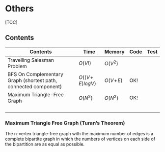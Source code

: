# Others



[TOC]



## Contents

| Contents                                                     | Time               | Memory       | Code | Test |
| ------------------------------------------------------------ | ------------------ | ------------ | ---- | ---- |
| Travelling Salesman Problem                                  | $O(V!)$            | $O(V^2)$     |      |      |
| BFS On Complementary Graph (shortest path, connected component) | $O((V\!+\!E)logV)$ | $O(V\!+\!E)$ | OK!  |      |
| Maximum Triangle-Free Graph                                  | $O(N^2)$           | $O(N^2)$     | OK!  |      |
|                                                              |                    |              |      |      |
|                                                              |                    |              |      |      |
|                                                              |                    |              |      |      |
|                                                              |                    |              |      |      |



### Maximum Triangle Free Graph (Turan’s Theorem)

The n-vertex triangle-free graph with the maximum number of edges is a complete bipartite graph in which the numbers of vertices on each side of the bipartition are as equal as possible.

